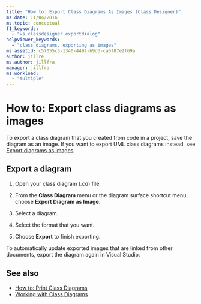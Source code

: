 ```yaml
---
title: "How to: Export Class Diagrams As Images (Class Designer)"
ms.date: 11/04/2016
ms.topic: conceptual
f1_keywords:
  - "vs.classdesigner.exportdialog"
helpviewer_keywords:
  - "class diagrams, exporting as images"
ms.assetid: c57055c5-1340-449f-b9d3-ca6f87e2f69a
author: jillre
ms.author: jillfra
manager: jillfra
ms.workload:
  - "multiple"
---
```

# How to: Export class diagrams as images

To export a class diagram that you created from code in a project, save the diagram as an image. If you want to export UML class diagrams instead, see [Export diagrams as images](../../modeling/export-diagrams-as-images.md).

## Export a diagram

1. Open your class diagram (*.cd*) file.

2. From the **Class Diagram** menu or the diagram surface shortcut menu, choose **Export Diagram as Image**.

3. Select a diagram.

4. Select the format that you want.

5. Choose **Export** to finish exporting.

To automatically update exported images that are linked from other documents, export the diagram again in Visual Studio.

## See also

- [How to: Print Class Diagrams](how-to-print-class-diagrams.md)
- [Working with Class Diagrams](designing-and-viewing-classes-and-types.md)